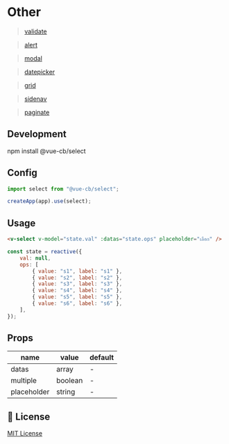 # Other

> <a href="https://github.com/CB279/vue-3-cb-validate">validate</a>

> <a href="https://github.com/CB279/vue-3-cb-alert">alert</a>

> <a href="https://github.com/CB279/vue-3-cb-modal">modal</a>

> <a href="https://github.com/CB279/vue-3-cb-datepicker">datepicker</a>

> <a href="https://github.com/CB279/vue-3-cb-grid">grid</a>

> <a href="https://github.com/CB279/vue-3-cb-sidenav">sidenav</a>

> <a href="https://github.com/CB279/vue-3-cb-paginate">paginate</a>

## Development

npm install @vue-cb/select

## Config

```js
import select from "@vue-cb/select";

createApp(app).use(select);
```

## Usage

```html
<v-select v-model="state.val" :datas="state.ops" placeholder="เลือก" />
```

```js
const state = reactive({
    val: null,
    ops: [
        { value: "s1", label: "s1" },
        { value: "s2", label: "s2" },
        { value: "s3", label: "s3" },
        { value: "s4", label: "s4" },
        { value: "s5", label: "s5" },
        { value: "s6", label: "s6" },
    ],
});
```

## Props

| name        | value   | default |
| ----------- | ------- | ------- |
| datas       | array   | -       |
| multiple    | boolean | -       |
| placeholder | string  | -       |

## 📑 License

[MIT License](./LICENSE)
